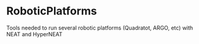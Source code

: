 # RoboticPlatforms
Tools needed to run several robotic platforms (Quadratot, ARGO, etc) with NEAT and HyperNEAT
